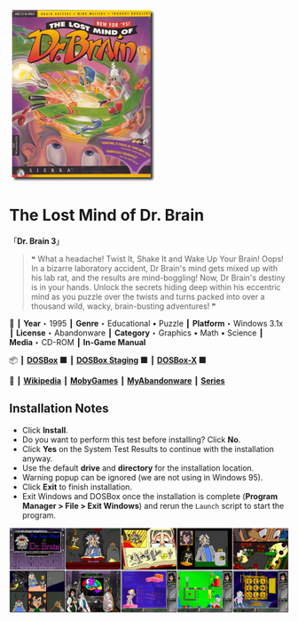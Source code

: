 ![](Thumbnail.png "application-thumbnail")

# The Lost Mind of Dr. Brain

「**Dr. Brain 3**」

> ❝ What a headache! Twist It, Shake It and Wake Up Your Brain! Oops! In a bizarre laboratory accident, Dr Brain's mind gets mixed up with his lab rat, and the results are mind-boggling! Now, Dr Brain's destiny is in your hands. Unlock the secrets hiding deep within his eccentric mind as you puzzle over the twists and turns packed into over a thousand wild, wacky, brain-busting adventures! ❞
>

📌 ┃ **Year** ‣ 1995 ┃ **Genre** ‣ Educational • Puzzle ┃ **Platform** ‣ Windows 3.1x ┃ **License** ‣ Abandonware ┃ **Category** ‣ Graphics • Math • Science ┃ **Media** ‣ CD-ROM ┃ **In-Game Manual** 

📦 ┃ **[DOSBox](https://www.dosbox.com/) 🟩** ┃ **[DOSBox Staging](https://dosbox-staging.github.io/) 🟩** ┃ **[DOSBox-X](https://dosbox-x.com/) 🟩** 

📎 ┃ **[Wikipedia](https://en.wikipedia.org/wiki/The_Lost_Mind_of_Dr._Brain)** ┃ **[MobyGames](https://www.mobygames.com/game/2605/the-lost-mind-of-dr-brain/)** ┃ **[MyAbandonware](https://www.myabandonware.com/game/the-lost-mind-of-dr-brain-3ma)** ┃ **[Series](https://en.wikipedia.org/wiki/Dr._Brain)** 

## Installation Notes
- Click **Install**.
- Do you want to perform this test before installing? Click **No**.
- Click **Yes** on the System Test Results to continue with the installation anyway.
- Use the default **drive** and **directory** for the installation location.
- Warning popup can be ignored (we are not using in Windows 95).
- Click **Exit** to finish installation.
- Exit Windows and DOSBox once the installation is complete (**Program Manager > File > Exit Windows**) and rerun the `Launch` script to start the program.

![](Montage.png "The Lost Mind of Dr. Brain")

